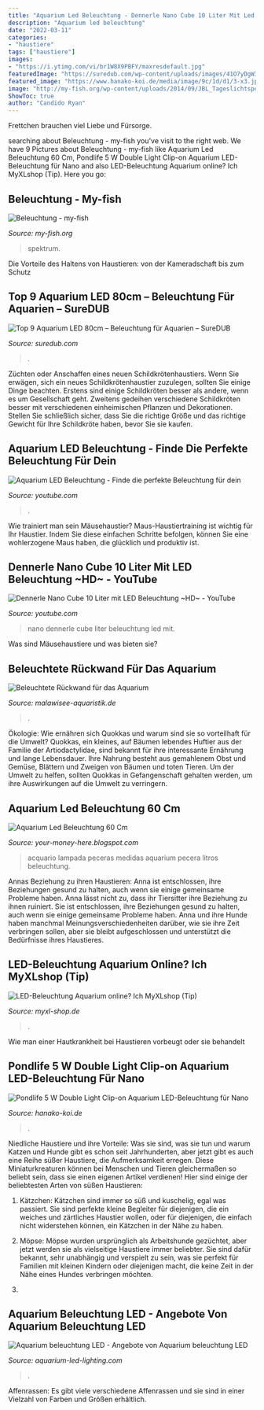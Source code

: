 ```yaml
---
title: "Aquarium Led Beleuchtung - Dennerle Nano Cube 10 Liter Mit Led Beleuchtung ~hd~"
description: "Aquarium led beleuchtung"
date: "2022-03-11"
categories:
- "haustiere"
tags: ["haustiere"]
images:
- "https://i.ytimg.com/vi/br1W8X9PBFY/maxresdefault.jpg"
featuredImage: "https://suredub.com/wp-content/uploads/images/41O7yDgW3HL._SL160_.jpg"
featured_image: "https://www.hanako-koi.de/media/image/9c/1d/d1/3-x3.jpg"
image: "http://my-fish.org/wp-content/uploads/2014/09/JBL_Tageslichtspektrum.jpg"
ShowToc: true
author: "Candido Ryan"
---
```



Frettchen brauchen viel Liebe und Fürsorge.

	

		
searching about Beleuchtung - my-fish you've visit to the right web. We have 9 Pictures about Beleuchtung - my-fish like Aquarium Led Beleuchtung 60 Cm, Pondlife 5 W Double Light Clip-on Aquarium LED-Beleuchtung für Nano and also LED-Beleuchtung Aquarium online? Ich MyXLshop (Tip). Here you go:
		
    
## Beleuchtung - My-fish

<img loading=lazy src="http://my-fish.org/wp-content/uploads/2014/09/JBL_Tageslichtspektrum.jpg" onerror="this.onerror=null;this.src='https://tse1.mm.bing.net/th?id=OIP.vq799rDs4nhoImMGMiyWTAHaFH&amp;pid=15.1';" alt="Beleuchtung - my-fish">

_Source: my-fish.org_

>spektrum. 

	

Die Vorteile des Haltens von Haustieren: von der Kameradschaft bis zum Schutz

    
## Top 9 Aquarium LED 80cm – Beleuchtung Für Aquarien – SureDUB

<img loading=lazy src="https://suredub.com/wp-content/uploads/images/41O7yDgW3HL._SL160_.jpg" onerror="this.onerror=null;this.src='https://tse2.mm.bing.net/th?id=OIP.XCmMLKwx3tE5X0fpRZtXrwAAAA&amp;pid=15.1';" alt="Top 9 Aquarium LED 80cm – Beleuchtung für Aquarien – SureDUB">

_Source: suredub.com_

>. 

	

Züchten oder Anschaffen eines neuen Schildkrötenhaustiers.
Wenn Sie erwägen, sich ein neues Schildkrötenhaustier zuzulegen, sollten Sie einige Dinge beachten. Erstens sind einige Schildkröten besser als andere, wenn es um Gesellschaft geht. Zweitens gedeihen verschiedene Schildkröten besser mit verschiedenen einheimischen Pflanzen und Dekorationen. Stellen Sie schließlich sicher, dass Sie die richtige Größe und das richtige Gewicht für Ihre Schildkröte haben, bevor Sie sie kaufen.

    
## Aquarium LED Beleuchtung - Finde Die Perfekte Beleuchtung Für Dein

<img loading=lazy src="https://i.ytimg.com/vi/br1W8X9PBFY/maxresdefault.jpg" onerror="this.onerror=null;this.src='https://tse1.mm.bing.net/th?id=OIP.jzap8NTkYLYyNEQrwy5bZAHaEK&amp;pid=15.1';" alt="Aquarium LED Beleuchtung - Finde die perfekte Beleuchtung für dein">

_Source: youtube.com_

>. 

	

Wie trainiert man sein Mäusehaustier?
Maus-Haustiertraining ist wichtig für Ihr Haustier. Indem Sie diese einfachen Schritte befolgen, können Sie eine wohlerzogene Maus haben, die glücklich und produktiv ist.

    
## Dennerle Nano Cube 10 Liter Mit LED Beleuchtung ~HD~ - YouTube

<img loading=lazy src="https://i.ytimg.com/vi/vnP8NDz88hY/maxresdefault.jpg" onerror="this.onerror=null;this.src='https://tse1.mm.bing.net/th?id=OIP.IzMHFU4byUR4pleZDXCkowHaEK&amp;pid=15.1';" alt="Dennerle Nano Cube 10 Liter mit LED Beleuchtung ~HD~ - YouTube">

_Source: youtube.com_

>nano dennerle cube liter beleuchtung led mit. 

	

Was sind Mäusehaustiere und was bieten sie?

    
## Beleuchtete Rückwand Für Das Aquarium

<img loading=lazy src="https://irp-cdn.multiscreensite.com/2c5dfa89/dms3rep/multi/Bau+einer+beleuchteten+Rückwand+(10).jpg" onerror="this.onerror=null;this.src='https://tse1.mm.bing.net/th?id=OIP.xdbPSrLufO6oDSstzZCjVgHaDd&amp;pid=15.1';" alt="Beleuchtete Rückwand für das Aquarium">

_Source: malawisee-aquaristik.de_

>. 

	

Ökologie: Wie ernähren sich Quokkas und warum sind sie so vorteilhaft für die Umwelt?
Quokkas, ein kleines, auf Bäumen lebendes Huftier aus der Familie der Artiodactylidae, sind bekannt für ihre interessante Ernährung und lange Lebensdauer. Ihre Nahrung besteht aus gemahlenem Obst und Gemüse, Blättern und Zweigen von Bäumen und toten Tieren. Um der Umwelt zu helfen, sollten Quokkas in Gefangenschaft gehalten werden, um ihre Auswirkungen auf die Umwelt zu verringern.

    
## Aquarium Led Beleuchtung 60 Cm

<img loading=lazy src="https://lh5.googleusercontent.com/proxy/j5gdhUq0GnP9yjFqyvfYaNBydJ5o4c7gE0HtlfXTMLVWne3lsC0XE2lZ-Ft7pytm8Nv3nZ6TSdgXZHk62wwTSIgCHDFhAC2Q8CbfsIUq1Dfpu2vKBZbOqIwvpgc=w1200-h630-p-k-no-nu" onerror="this.onerror=null;this.src='https://tse3.mm.bing.net/th?id=OIP.2sKY7wrXYn8KfjgJ7gwckAAAAA&amp;pid=15.1';" alt="Aquarium Led Beleuchtung 60 Cm">

_Source: your-money-here.blogspot.com_

>acquario lampada peceras medidas aquarium pecera litros beleuchtung. 

	

Annas Beziehung zu ihren Haustieren: Anna ist entschlossen, ihre Beziehungen gesund zu halten, auch wenn sie einige gemeinsame Probleme haben.
Anna lässt nicht zu, dass ihr Tiersitter ihre Beziehung zu ihnen ruiniert. Sie ist entschlossen, ihre Beziehungen gesund zu halten, auch wenn sie einige gemeinsame Probleme haben. Anna und ihre Hunde haben manchmal Meinungsverschiedenheiten darüber, wie sie ihre Zeit verbringen sollen, aber sie bleibt aufgeschlossen und unterstützt die Bedürfnisse ihres Haustieres.

    
## LED-Beleuchtung Aquarium Online? Ich MyXLshop (Tip)

<img loading=lazy src="https://cdn.webshopapp.com/shops/137686/files/71568575/334x334x2/led-beleuchtung-aquarium.jpg" onerror="this.onerror=null;this.src='https://tse1.mm.bing.net/th?id=OIP.U4DErJXlSTz84aXVn7QdjgAAAA&amp;pid=15.1';" alt="LED-Beleuchtung Aquarium online? Ich MyXLshop (Tip)">

_Source: myxl-shop.de_

>. 

	

Wie man einer Hautkrankheit bei Haustieren vorbeugt oder sie behandelt

    
## Pondlife 5 W Double Light Clip-on Aquarium LED-Beleuchtung Für Nano

<img loading=lazy src="https://www.hanako-koi.de/media/image/9c/1d/d1/3-x3.jpg" onerror="this.onerror=null;this.src='https://tse4.mm.bing.net/th?id=OIP.9wL_KAjdXXR_-yFX_1aJ4AHaEK&amp;pid=15.1';" alt="Pondlife 5 W Double Light Clip-on Aquarium LED-Beleuchtung für Nano">

_Source: hanako-koi.de_

>. 

	

Niedliche Haustiere und ihre Vorteile: Was sie sind, was sie tun und warum
Katzen und Hunde gibt es schon seit Jahrhunderten, aber jetzt gibt es auch eine Reihe süßer Haustiere, die Aufmerksamkeit erregen. Diese Miniaturkreaturen können bei Menschen und Tieren gleichermaßen so beliebt sein, dass sie einen eigenen Artikel verdienen! Hier sind einige der beliebtesten Arten von süßen Haustieren:
1. Kätzchen: Kätzchen sind immer so süß und kuschelig, egal was passiert. Sie sind perfekte kleine Begleiter für diejenigen, die ein weiches und zärtliches Haustier wollen, oder für diejenigen, die einfach nicht widerstehen können, ein Kätzchen in der Nähe zu haben.

2. Möpse: Möpse wurden ursprünglich als Arbeitshunde gezüchtet, aber jetzt werden sie als vielseitige Haustiere immer beliebter. Sie sind dafür bekannt, sehr unabhängig und verspielt zu sein, was sie perfekt für Familien mit kleinen Kindern oder diejenigen macht, die keine Zeit in der Nähe eines Hundes verbringen möchten.

3.

    
## Aquarium Beleuchtung LED - Angebote Von Aquarium Beleuchtung LED

<img loading=lazy src="http://www.aquarium-led-lighting.com/de/images/banner.jpg" onerror="this.onerror=null;this.src='https://tse1.mm.bing.net/th?id=OIP.fhdT4s2RYN9nNFiA-r8w7QHaCJ&amp;pid=15.1';" alt="Aquarium beleuchtung LED - Angebote von Aquarium beleuchtung LED">

_Source: aquarium-led-lighting.com_

>. 

	

Affenrassen: Es gibt viele verschiedene Affenrassen und sie sind in einer Vielzahl von Farben und Größen erhältlich.

